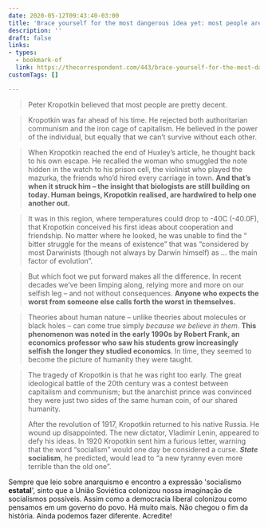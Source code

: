```yaml
---
date: 2020-05-12T09:43:40-03:00
title: 'Brace yourself for the most dangerous idea yet: most people are pretty decent'
description: ''
draft: false
links:
- types:
  - bookmark-of
  link: https://thecorrespondent.com/443/brace-yourself-for-the-most-dangerous-idea-yet-most-people-are-pretty-decent/58612083398-55f77a22
customTags: []

---
```

> Peter Kropotkin believed that most people are pretty decent.

> Kropotkin was far ahead of his time. He rejected both authoritarian communism and the iron cage of capitalism. He believed in the power of the individual, but equally that we can’t survive without each other.

> When Kropotkin reached the end of Huxley’s article, he thought back to his own escape. He recalled the woman who smuggled the note hidden in the watch to his prison cell, the violinist who played the mazurka, the friends who’d hired every carriage in town. **And that’s when it struck him – the insight that biologists are still building on today. Human beings, Kropotkin realised, are hardwired to help one another out.**

> It was in this region, where temperatures could drop to -40C (-40.0F), that Kropotkin conceived his first ideas about cooperation and friendship. No matter where he looked, he was unable to find the “ bitter struggle for the means of existence” that was “considered by most Darwinists (though not always by Darwin himself) as … the main factor of evolution”.

> But which foot we put forward makes all the difference. In recent decades we’ve been limping along, relying more and more on our selfish leg – and not without consequences. **Anyone who expects the worst from someone else calls forth the worst in themselves.**

> Theories about human nature – unlike theories about molecules or black holes – can come true simply _because we believe in them_. **This phenomenon was noted in the early 1990s by Robert Frank, an economics professor who saw his students grow increasingly selfish the longer they studied economics**. In time, they seemed to become the picture of humanity they were taught.

> The tragedy of Kropotkin is that he was right too early. The great ideological battle of the 20th century was a contest between capitalism and communism; but the anarchist prince was convinced they were just two sides of the same human coin, of our shared humanity.
>
> After the revolution of 1917, Kropotkin returned to his native Russia. He wound up disappointed. The new dictator, Vladimir Lenin, appeared to defy his ideas. In 1920 Kropotkin sent him a furious letter, warning that the word “socialism” would one day be considered a curse. **_State_ socialism**, he predicted, would lead to “a new tyranny even more terrible than the old one”.

Sempre que leio sobre anarquismo e encontro a expressão 'socialismo **estatal**', sinto que a União Soviética colonizou nossa imaginação de socialismos possíveis. Assim como a democracia liberal colonizou como pensamos em um governo do povo. Há muito mais. Não chegou o fim da história. Ainda podemos fazer diferente. Acredite!